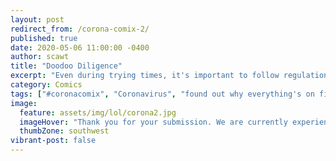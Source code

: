 ```yaml
---
layout: post
redirect_from: /corona-comix-2/
published: true
date: 2020-05-06 11:00:00 -0400
author: scawt
title: "Doodoo Diligence"
excerpt: "Even during trying times, it's important to follow regulations. Wait, what's that? We threw them all in the trash? Well, remember to have fun then."
category: Comics
tags: ["#coronacomix", "Coronavirus", "found out why everything's on fire", "CDC", "with great power comes absolutely no responsibility", "it didn't go great", "public safety", "medical science", "masks", "research", "science", "USA USA USA", "so fuckin stupid all the time", "How It's Made", "based on a true story"]
image:
  feature: assets/img/lol/corona2.jpg
  imageHover: "Thank you for your submission. We are currently experiencing slightly longer than normal delays, please expect your results by: May 6, 3020."
  thumbZone: southwest
vibrant-post: false
---
```

